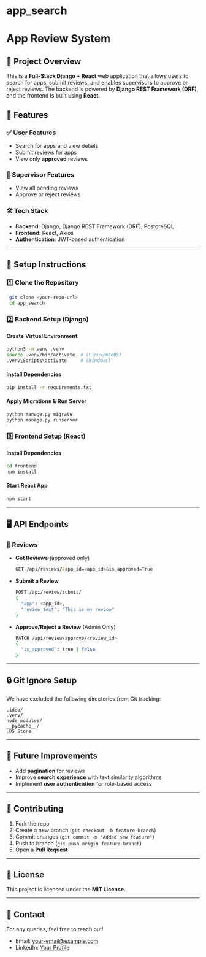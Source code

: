 # app_search
# App Review System

## 📌 Project Overview
This is a **Full-Stack Django + React** web application that allows users to search for apps, submit reviews, and enables supervisors to approve or reject reviews. The backend is powered by **Django REST Framework (DRF)**, and the frontend is built using **React**.

## 🚀 Features
### ✅ User Features
- Search for apps and view details
- Submit reviews for apps
- View only **approved** reviews

### 🔧 Supervisor Features
- View all pending reviews
- Approve or reject reviews

### 🛠 Tech Stack
- **Backend**: Django, Django REST Framework (DRF), PostgreSQL
- **Frontend**: React, Axios
- **Authentication**: JWT-based authentication

---

## 🔧 Setup Instructions

### 1️⃣ Clone the Repository
```bash
 git clone <your-repo-url>
 cd app_search
```

### 2️⃣ Backend Setup (Django)
#### Create Virtual Environment
```bash
python3 -m venv .venv
source .venv/bin/activate  # (Linux/macOS)
.venv\Scripts\activate     # (Windows)
```

#### Install Dependencies
```bash
pip install -r requirements.txt
```

#### Apply Migrations & Run Server
```bash
python manage.py migrate
python manage.py runserver
```

### 3️⃣ Frontend Setup (React)
#### Install Dependencies
```bash
cd frontend
npm install
```

#### Start React App
```bash
npm start
```

---

## 🖥 API Endpoints
### 🔹 Reviews
- **Get Reviews** (approved only)
  ```bash
  GET /api/reviews/?app_id=<app_id>&is_approved=True
  ```
- **Submit a Review**
  ```bash
  POST /api/review/submit/
  {
    "app": <app_id>,
    "review_text": "This is my review"
  }
  ```
- **Approve/Reject a Review** (Admin Only)
  ```bash
  PATCH /api/review/approve/<review_id>
  {
    "is_approved": true | false
  }
  ```

---

## 🔒 Git Ignore Setup
We have excluded the following directories from Git tracking:
```
.idea/
.venv/
node_modules/
__pycache__/
.DS_Store
```

---

## 🎯 Future Improvements
- Add **pagination** for reviews
- Improve **search experience** with text similarity algorithms
- Implement **user authentication** for role-based access

---

## 🤝 Contributing
1. Fork the repo
2. Create a new branch (`git checkout -b feature-branch`)
3. Commit changes (`git commit -m "Added new feature"`)
4. Push to branch (`git push origin feature-branch`)
5. Open a **Pull Request**

---

## 📜 License
This project is licensed under the **MIT License**.

---

## 📧 Contact
For any queries, feel free to reach out!
- Email: your-email@example.com
- LinkedIn: [Your Profile](https://www.linkedin.com/in/your-profile)


